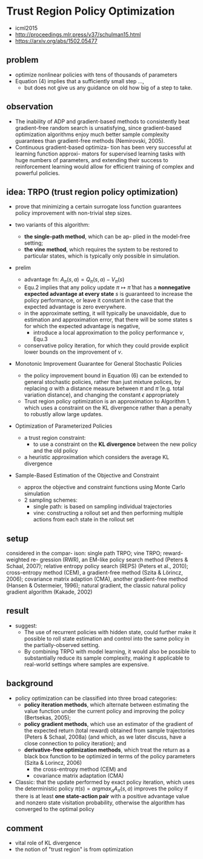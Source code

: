 # Trust Region Policy Optimization
* icml2015
* http://proceedings.mlr.press/v37/schulman15.html
* https://arxiv.org/abs/1502.05477

## problem
*  optimize nonlinear policies with tens of thousands of parameters
* Equation (4) implies that a sufficiently small step ...,
  * but does not give us any guidance on old how big of a step to take.

## observation
* The inability of ADP and gradient-based methods to consistently
  beat gradient-free random search is unsatisfying, since
  gradient-based optimization algorithms enjoy much better
  sample complexity guarantees than gradient-free methods
  (Nemirovski, 2005).
* Continuous gradient-based optimiza-
  tion has been very successful at learning function approxi-
  mators for supervised learning tasks with huge numbers of
  parameters, and extending their success to reinforcement
  learning would allow for efficient training of complex and
  powerful policies.

## idea: TRPO (trust region policy optimization)
*  prove that minimizing a certain surrogate loss function guarantees policy improvement with non-trivial step sizes.

* two variants of this algorithm:
  * **the single-path method**, which can be ap- plied in the model-free setting;
  * **the vine method**, which requires the system to be restored to particular states,
  which is typically only possible in simulation.
* prelim
  * advantage fn: $A_{\pi}(s,a) = Q_{\pi}(s,a) - V_{\pi}(s)$
  * Equ.2 implies that any policy update $\pi \mapsto \bar{\pi}$ that
    has a **nonnegative expected advantage at every state** $s$ is guaranteed to increase
   the policy performance, or leave it constant in the case that the expected advantage is zero everywhere.
  * in the approximate setting, it will typically be unavoidable, due to estimation and approximation error, that
  there will be some states s for which the expected advantage is negative,
    * introduce a local approximation to the policy performance $\nu$, Equ.3
  * conservative policy iteration, for which they could provide explicit lower bounds on the improvement of $\nu$.
* Monotonic Improvement Guarantee for General Stochastic Policies
  * the policy improvement bound in Equation (6) can be extended to general stochastic policies, rather than
    just mixture polices, by replacing $\alpha$ with a distance measure between $\pi$ and $\tilde{\pi}$
    (e.g. total variation distance), and changing the constant $\epsilon$ appropriately
  * Trust region policy optimization is an approximation to Algorithm 1, which
    uses a constraint on the KL divergence rather than a penalty to robustly allow large updates.
* Optimization of Parameterized Policies
  * a trust region constraint:
    * to use a constraint on the **KL divergence** between the new policy and the old policy
  * a heuristic approximation which considers the average KL divergence
* Sample-Based Estimation of the Objective and Constraint
  * approx the objective and constraint functions using Monte Carlo simulation
  * 2 sampling schemes:
    * single path: is based on sampling individual trajectories
    * vine: constructing a rollout set and then performing multiple actions from each state in the rollout set

## setup
considered in the compar-
ison: single path TRPO; vine TRPO; reward-weighted re-
gression (RWR), an EM-like policy search method (Peters
& Schaal, 2007); relative entropy policy search (REPS)
(Peters et al., 2010); cross-entropy method (CEM), a
gradient-free method (Szita & Lörincz, 2006); covariance
matrix adaption (CMA), another gradient-free method
(Hansen & Ostermeier, 1996); natural gradient, the classic
natural policy gradient algorithm (Kakade, 2002)

## result
* suggest:
  * The use of recurrent policies with hidden state, could further make it possible to roll state estimation and
  control into the same policy in the partially-observed setting.
  * By combining TRPO with model learning, it would also be possible to substantially reduce its sample complexity,
  making it applicable to real-world settings where samples are expensive.

## background
* policy optimization can be classified into three broad categories:
  * **policy iteration methods**,
    which alternate between estimating the value function under the current policy and improving the policy (Bertsekas, 2005);
  * **policy gradient methods**,
    which use an estimator of the gradient of the expected return (total reward) obtained from sample trajectories (Peters & Schaal, 2008a) (and which, as we later discuss, have a close connection to policy iteration); and
  * **derivative-free optimization methods**,
    which treat the return as a black box function to be optimized
    in terms of the policy parameters (Szita & Lorincz, 2006)
    * the cross-entropy method (CEM) and
    * covariance matrix adaptation (CMA)
* Classic: that the update performed by exact policy iteration, which uses the deterministic policy
  $\pi(s) = argmax_a A_{\pi}(s, a)$ improves the policy if there is at least **one state-action pair**
  with a positive advantage value and nonzero state visitation probability, otherwise
  the algorithm has converged to the optimal policy

## comment
* vital role of KL divergence
* the notion of "trust region" is from optimization
